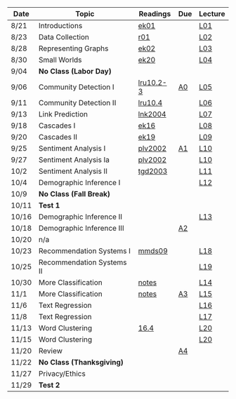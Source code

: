 

| Date  | Topic                      | Readings                      | Due           | Lecture      |
| ----- |----------------------------|-------------------------------|---------------|--------------|
| 8/21  | Introductions              |  [ek01](read/ek-01.pdf)       |               |[L01](lec/l01)|
| 8/23  | Data Collection            |  [r01](read/r-01.pdf)         |               |[L02](lec/l02)|
| 8/28  | Representing Graphs        |  [ek02](read/ek-02.pdf)       |               |[L03](lec/l03)|
| 8/30  | Small Worlds               |  [ek20](read/ek-20.pdf)       |               |[L04](lec/l04)|
| 9/04  | **No Class (Labor Day)**   |                               |               |              |  
| 9/06  | Community Detection I      |  [lru10.2-3](read/lru-10.pdf) | [A0](https://github.com/iit-cs579/assignments/tree/master/a0)  |[L05](lec/l05)|
| 9/11  | Community Detection II     |  [lru10.4](read/lru-10.pdf)   |               |[L06](lec/l06)|
| 9/13  | Link Prediction            |  [lnk2004](read/lnk2004.pdf)  |               |[L07](lec/l07)|
| 9/18  | Cascades I                 |  [ek16](read/ek-16.pdf)       |               |[L08](lec/l08)|
| 9/20  | Cascades II                |  [ek19](read/ek-19.pdf)       |               |[L09](lec/l09)|
| 9/25  | Sentiment Analysis I       |  [plv2002](read/plv2002.pdf)  | [A1](https://github.com/iit-cs579/assignments/tree/master/a1)              |[L10](lec/l10)|
| 9/27  | Sentiment Analysis Ia      |  [plv2002](read/plv2002.pdf)  |               |[L10](lec/l10)|
| 10/2  | Sentiment Analysis II      |  [tgd2003](read/tgd2003.pdf)  |               |[L11](lec/l11)|
| 10/4  | Demographic Inference I    |                               |                 |[L12](lec/l12)|
| 10/9 | **No Class (Fall Break)**  |                               |               |              |
| 10/11 | **Test 1**                 |                               |               |              |
| 10/16 | Demographic Inference II   |                               |               |[L13](lec/l13)|
| 10/18 | Demographic Inference III  |                               | [A2](https://github.com/iit-cs579/assignments/tree/master/a2)              |              |
| 10/20 | n/a                        |                               |  | |
| 10/23 | Recommendation Systems I   |[mmds09](http://infolab.stanford.edu/~ullman/mmds/ch9.pdf) |               |[L18](lec/l18/) |
| 10/25 | Recommendation Systems II  |                               |               |[L19](lec/l19)|
| 10/30 | More Classification        | [notes](/lec/l14/gd.pdf)      |               |[L14](lec/l14)|
| 11/1  | More Classification        | [notes](/lec/l14/logistic.pdf)| [A3](https://github.com/iit-cs579/assignments/tree/master/a3)        | [L15](lec/l15) |
| 11/6  | Text Regression            |                               |  | [L16](lec/l16)|
| 11/8  | Text Regression            |                               |               |  [L17](lec/l17)       | 
| 11/13 | Word Clustering            | [16.4](http://nlp.stanford.edu/IR-book/pdf/16flat.pdf)                              |               |  [L20](lec/l20)       |
| 11/15 | Word Clustering            |                               |               |  [L20](lec/l20)       |
| 11/20 | Review                     |  |     [A4](https://github.com/iit-cs579/assignments/tree/master/a4)                               |               |  [L21](lec/l21)       |
| 11/22 | **No Class (Thanksgiving)**|                               |               |                       |
| 11/27 |  Privacy/Ethics                |                               |               |                       |
| 11/29 |     **Test 2**         |                               |               |                       |
